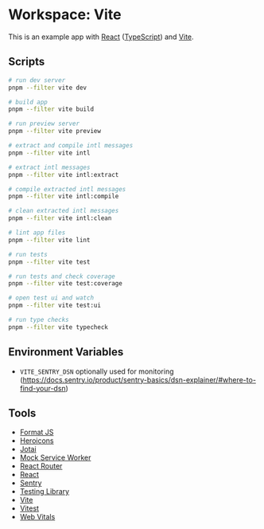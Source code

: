 # Workspace: Vite

This is an example app with [React](https://reactjs.org) ([TypeScript](https://www.typescriptlang.org)) and [Vite](https://vitejs.dev).

## Scripts

```sh
# run dev server
pnpm --filter vite dev

# build app
pnpm --filter vite build

# run preview server
pnpm --filter vite preview

# extract and compile intl messages
pnpm --filter vite intl

# extract intl messages
pnpm --filter vite intl:extract

# compile extracted intl messages
pnpm --filter vite intl:compile

# clean extracted intl messages
pnpm --filter vite intl:clean

# lint app files
pnpm --filter vite lint

# run tests
pnpm --filter vite test

# run tests and check coverage
pnpm --filter vite test:coverage

# open test ui and watch
pnpm --filter vite test:ui

# run type checks
pnpm --filter vite typecheck
```

## Environment Variables

- `VITE_SENTRY_DSN` optionally used for monitoring (https://docs.sentry.io/product/sentry-basics/dsn-explainer/#where-to-find-your-dsn)

## Tools

- [Format JS](https://formatjs.io)
- [Heroicons](https://heroicons.com)
- [Jotai](https://jotai.pmnd.rs)
- [Mock Service Worker](https://mswjs.io)
- [React Router](https://reactrouter.com)
- [React](https://reactjs.org)
- [Sentry](https://sentry.io)
- [Testing Library](https://testing-library.com)
- [Vite](https://vitejs.dev)
- [Vitest](https://vitest.dev)
- [Web Vitals](https://github.com/GoogleChrome/web-vitals)
